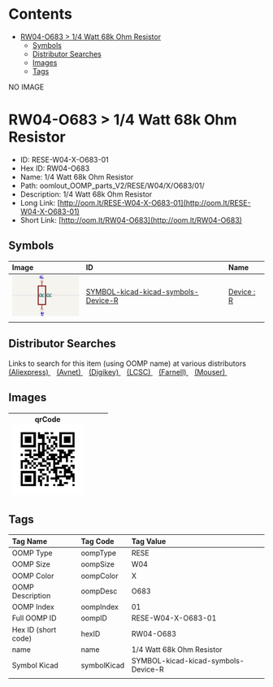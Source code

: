 



Contents
========

* [RW04-O683 > 1/4 Watt 68k Ohm Resistor](#rw04-o683--14-watt-68k-ohm-resistor)
	* [Symbols](#symbols)
	* [Distributor Searches](#distributor-searches)
	* [Images](#images)
	* [Tags](#tags)
  
NO IMAGE  
# RW04-O683 > 1/4 Watt 68k Ohm Resistor

- ID: RESE-W04-X-O683-01
- Hex ID: RW04-O683
- Name: 1/4 Watt 68k Ohm Resistor
- Path: oomlout_OOMP_parts_V2/RESE/W04/X/O683/01/
- Description: 1/4 Watt 68k Ohm Resistor
- Long Link: [http://oom.lt/RESE-W04-X-O683-01](http://oom.lt/RESE-W04-X-O683-01)
- Short Link: [http://oom.lt/RW04-O683](http://oom.lt/RW04-O683)

## Symbols
  

|Image|ID|Name|
| :--- | :--- | :--- |
|[![](https://raw.githubusercontent.com/oomlout/oomlout_OOMP_eda_V2/main/SYMBOL/kicad/kicad-symbols/Device/R/image_140.png)](https://github.com/oomlout/oomlout_OOMP_eda_V2/tree/main/SYMBOL/kicad/kicad-symbols/Device/R/)|[SYMBOL-kicad-kicad-symbols-Device-R](https://github.com/oomlout/oomlout_OOMP_eda_V2/tree/main/SYMBOL/kicad/kicad-symbols/Device/R/)|[Device : R](https://github.com/oomlout/oomlout_OOMP_eda_V2/tree/main/SYMBOL/kicad/kicad-symbols/Device/R/)|
||||

## Distributor Searches
  
Links to search for this item (using OOMP name) at various distributors  
[(Aliexpress) ](https://www.aliexpress.com/wholesale?SearchText=1/4+Watt+68k+Ohm+Resistor)&nbsp;&nbsp;&nbsp;[(Avnet) ](https://www.avnet.com/shop/us/search/1/4+Watt+68k+Ohm+Resistor)&nbsp;&nbsp;&nbsp;[(Digikey) ](https://www.digikey.co.uk/en/products/result?s=1/4+Watt+68k+Ohm+Resistor)&nbsp;&nbsp;&nbsp;[(LCSC) ](https://www.lcsc.com/search?q=1/4+Watt+68k+Ohm+Resistor)&nbsp;&nbsp;&nbsp;[(Farnell) ](https://uk.farnell.com/search?st=1/4+Watt+68k+Ohm+Resistor)&nbsp;&nbsp;&nbsp;[(Mouser) ](https://www.mouser.com/c/?q=1/4+Watt+68k+Ohm+Resistor)&nbsp;&nbsp;&nbsp;
## Images
  

|qrCode<br>[![](https://raw.githubusercontent.com/oomlout/oomlout_OOMP_parts_V2/main/RESE/W04/X/O683/01/qrCode_140.png)](https://github.com/oomlout/oomlout_OOMP_parts_V2/tree/main/RESE/W04/X/O683/01/qrCode.png)||||
| :---: | :---: | :---: | :---: |

## Tags
  

|Tag Name|Tag Code|Tag Value|
| :--- | :--- | :--- |
|OOMP Type|oompType|RESE|
|OOMP Size|oompSize|W04|
|OOMP Color|oompColor|X|
|OOMP Description|oompDesc|O683|
|OOMP Index|oompIndex|01|
|Full OOMP ID|oompID|RESE-W04-X-O683-01|
|Hex ID (short code)|hexID|RW04-O683|
|name|name|1/4 Watt 68k Ohm Resistor|
|Symbol Kicad|symbolKicad|SYMBOL-kicad-kicad-symbols-Device-R|
||||

